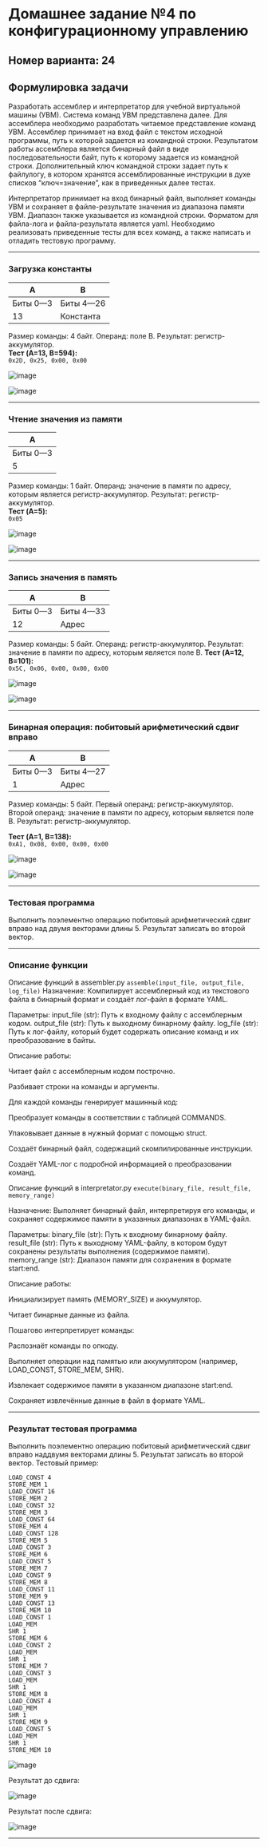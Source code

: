 # Домашнее задание №4 по конфигурационному управлению
## Номер варианта: 24
## **Формулировка задачи**

Разработать ассемблер и интерпретатор для учебной виртуальной машины
(УВМ). Система команд УВМ представлена далее.
Для ассемблера необходимо разработать читаемое представление команд
УВМ. Ассемблер принимает на вход файл с текстом исходной программы, путь к
которой задается из командной строки. Результатом работы ассемблера является
бинарный файл в виде последовательности байт, путь к которому задается из
командной строки. Дополнительный ключ командной строки задает путь к файлулогу, в котором хранятся ассемблированные инструкции в духе списков
“ключ=значение”, как в приведенных далее тестах.

Интерпретатор принимает на вход бинарный файл, выполняет команды УВМ
и сохраняет в файле-результате значения из диапазона памяти УВМ. Диапазон
также указывается из командной строки.
Форматом для файла-лога и файла-результата является yaml.
Необходимо реализовать приведенные тесты для всех команд, а также
написать и отладить тестовую программу.

---

### Загрузка константы  
| A | B           |  
|---|-------------|  
| Биты 0—3 | Биты 4—26 |  
| 13 | Константа |  

Размер команды: 4 байт. Операнд: поле B. Результат: регистр-аккумулятор.  
**Тест (A=13, B=594):**  
`0x2D, 0x25, 0x00, 0x00`  

![image](https://github.com/user-attachments/assets/9232f7c3-4cc6-4ae1-bcce-8e60aafca542)

![image](https://github.com/user-attachments/assets/cf15834f-5e52-43be-99ef-100a3ba4efc8)

---

### Чтение значения из памяти  
| A |
|---|
| Биты 0—3 | 
| 5 |

Размер команды: 1 байт. Операнд: значение в памяти по адресу, которым
является регистр-аккумулятор. Результат: регистр-аккумулятор.  
**Тест (A=5):**  
`0x05`  

![image](https://github.com/user-attachments/assets/75012c2f-08e6-4e06-ac36-f10749706505)

![image](https://github.com/user-attachments/assets/9badf4b4-dd04-401b-8fac-a028125d99de)


---

### Запись значения в память  
| A | B           |  
|---|-------------|  
| Биты 0—3 | Биты 4—33 |  
| 12 | Адрес |  

Размер команды: 5 байт. Операнд: регистр-аккумулятор. Результат: значение
в памяти по адресу, которым является поле B.
**Тест (A=12, B=101):**  
`0x5C, 0x06, 0x00, 0x00, 0x00`  

![image](https://github.com/user-attachments/assets/518128e6-57ab-488b-9925-ae23a0a69103)


![image](https://github.com/user-attachments/assets/55cb0baf-517d-4cd9-a3b0-ab265898529e)


---

### Бинарная операция: побитовый арифметический сдвиг вправо
| A | B           |  
|---|-------------|  
| Биты 0—3 | Биты 4—27 |  
| 1 | Адрес |  

Размер команды: 5 байт. Первый операнд: регистр-аккумулятор. Второй
операнд: значение в памяти по адресу, которым является поле B. Результат:
регистр-аккумулятор.

  
**Тест (A=1, B=138):**  
`0xA1, 0x08, 0x00, 0x00, 0x00`  

![image](https://github.com/user-attachments/assets/acf9d844-7c0e-4adf-a005-ad2e9eeee9d8)

![image](https://github.com/user-attachments/assets/c8a3d266-d3c8-4682-a672-335832f3e62f)

---

### Тестовая программа  
Выполнить поэлементно операцию побитовый арифметический сдвиг вправо над
двумя векторами длины 5. Результат записать во второй вектор. 

---  
### Описание функции
Описание функций в assembler.py
`assemble(input_file, output_file, log_file)`
Назначение: Компилирует ассемблерный код из текстового файла в бинарный формат и создаёт лог-файл в формате YAML.

Параметры:
input_file (str): Путь к входному файлу с ассемблерным кодом.
output_file (str): Путь к выходному бинарному файлу.
log_file (str): Путь к лог-файлу, который будет содержать описание команд и их преобразование в байты.

Описание работы:

Читает файл с ассемблерным кодом построчно.

Разбивает строки на команды и аргументы.

Для каждой команды генерирует машинный код:

Преобразует команды в соответствии с таблицей COMMANDS.

Упаковывает данные в нужный формат с помощью struct.

Создаёт бинарный файл, содержащий скомпилированные инструкции.

Создаёт YAML-лог с подробной информацией о преобразовании команд.


Описание функций в interpretator.py 
`execute(binary_file, result_file, memory_range)`

Назначение: Выполняет бинарный файл, интерпретируя его команды, и сохраняет содержимое памяти в указанных диапазонах в YAML-файл.

Параметры:
binary_file (str): Путь к входному бинарному файлу.
result_file (str): Путь к выходному YAML-файлу, в котором будут сохранены результаты выполнения (содержимое памяти).
memory_range (str): Диапазон памяти для сохранения в формате start:end.

Описание работы:

Инициализирует память (MEMORY_SIZE) и аккумулятор.

Читает бинарные данные из файла.

Пошагово интерпретирует команды:

Распознаёт команды по опкоду.

Выполняет операции над памятью или аккумулятором (например, LOAD_CONST, STORE_MEM, SHR).

Извлекает содержимое памяти в указанном диапазоне start:end.

Сохраняет извлечённые данные в файл в формате YAML.

---  

### Результат тестовая программа  
Выполнить поэлементно операцию побитовый арифметический сдвиг вправо наддвумя векторами длины 5. Результат записать во второй вектор.
Тестовый пример: 
```  
LOAD_CONST 4  
STORE_MEM 1
LOAD_CONST 16
STORE_MEM 2
LOAD_CONST 32
STORE_MEM 3
LOAD_CONST 64
STORE_MEM 4
LOAD_CONST 128
STORE_MEM 5
LOAD_CONST 3
STORE_MEM 6
LOAD_CONST 5
STORE_MEM 7
LOAD_CONST 9
STORE_MEM 8
LOAD_CONST 11
STORE_MEM 9
LOAD_CONST 13
STORE_MEM 10
LOAD_CONST 1
LOAD_MEM
SHR 1
STORE_MEM 6
LOAD_CONST 2
LOAD_MEM
SHR 1
STORE_MEM 7
LOAD_CONST 3
LOAD_MEM
SHR 1
STORE_MEM 8
LOAD_CONST 4
LOAD_MEM
SHR 1
STORE_MEM 9
LOAD_CONST 5
LOAD_MEM
SHR 1
STORE_MEM 10
```

![image](https://github.com/user-attachments/assets/78c3468b-82b1-48c3-801a-ecc4a4dbccea)


Результат до сдвига: 

![image](https://github.com/user-attachments/assets/af14f372-72da-40aa-ad41-8cc974feaf94)

Результат после сдвига:

![image](https://github.com/user-attachments/assets/2149e28e-9ed9-4586-8e53-1a0e923bd582)


---  
